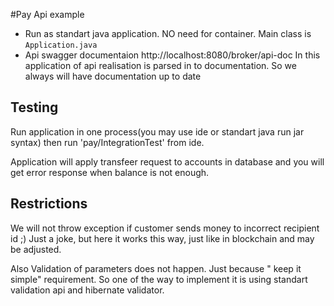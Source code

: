 #Pay Api example

* Run as standart java application. NO need for container. Main class is `Application.java`
* Api swagger documentaion http://localhost:8080/broker/api-doc
In this application of api realisation is parsed in to documentation. So we always will have documentation up to date


## Testing
Run application in one process(you may use ide or standart java run jar syntax) then run 'pay/IntegrationTest' from ide.

Application will apply transfeer request to accounts in database and you will get error response when balance is not enough.

## Restrictions
We will not throw exception if customer sends money to incorrect recipient id ;) Just a joke, but here it works this way, just like in blockchain and may be adjusted.

Also Validation of parameters does not happen. Just because " keep it simple" requirement. So one of the way to implement it is using standart validation api and hibernate validator.
